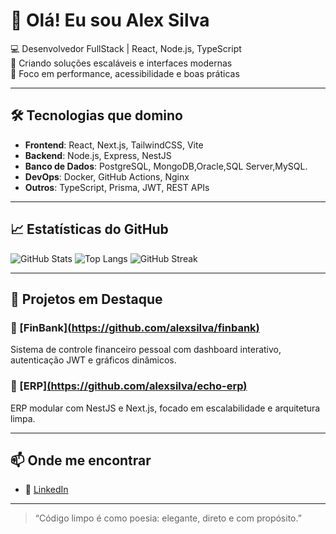 # 👋 Olá! Eu sou Alex Silva

💻 Desenvolvedor FullStack | React, Node.js, TypeScript  
🚀 Criando soluções escaláveis e interfaces modernas  
🎯 Foco em performance, acessibilidade e boas práticas

---

## 🛠️ Tecnologias que domino

- **Frontend**: React, Next.js, TailwindCSS, Vite  
- **Backend**: Node.js, Express, NestJS  
- **Banco de Dados**: PostgreSQL, MongoDB,Oracle,SQL Server,MySQL.  
- **DevOps**: Docker, GitHub Actions, Nginx  
- **Outros**: TypeScript, Prisma, JWT, REST APIs

---

## 📈 Estatísticas do GitHub

![GitHub Stats](https://github-readme-stats.vercel.app/api?username=alexsilva&show_icons=true&theme=radical)
![Top Langs](https://github-readme-stats.vercel.app/api/top-langs/?username=alexsilva&layout=compact&theme=radical)
![GitHub Streak](https://github-readme-streak-stats.herokuapp.com/?user=alexsilva&theme=radical)

---

## 🚀 Projetos em Destaque

### 🔹 [FinBank][(https://github.com/alexsilva/finbank)  ](https://github.com/AlexSilvak/finbank)
Sistema de controle financeiro pessoal com dashboard interativo, autenticação JWT e gráficos dinâmicos.

### 🔹 [ERP][(https://github.com/alexsilva/echo-erp)](https://github.com/AlexSilvak/erp)  
ERP modular com NestJS e Next.js, focado em escalabilidade e arquitetura limpa.

---

## 📫 Onde me encontrar


- 💼 [LinkedIn](https://www.linkedin.com/in/alex-silva-64a87736/)  


---

> “Código limpo é como poesia: elegante, direto e com propósito.”  
